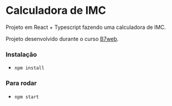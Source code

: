# Calculadora de IMC

Projeto em React + Typescript fazendo uma calculadora de IMC.

Projeto desenvolvido durante o curso [B7web](https://b7web.com.br).

### Instalação
- `npm install`

### Para rodar
- `npm start`